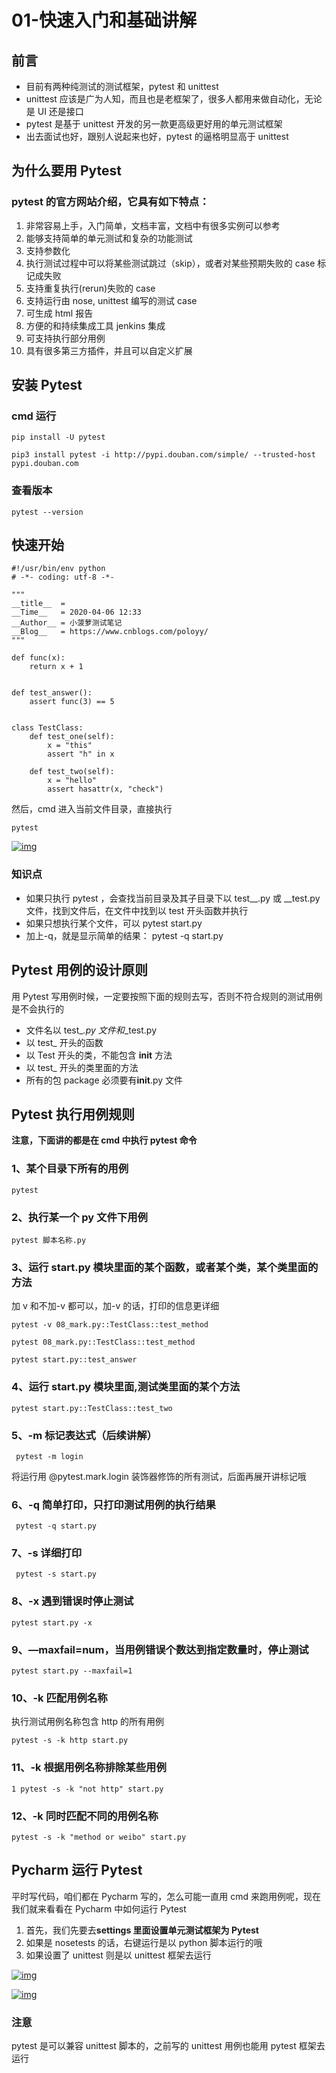 # 01-快速入门和基础讲解

## 前言

- 目前有两种纯测试的测试框架，pytest 和 unittest
- unittest 应该是广为人知，而且也是老框架了，很多人都用来做自动化，无论是 UI 还是接口
- pytest 是基于 unittest 开发的另一款更高级更好用的单元测试框架
- 出去面试也好，跟别人说起来也好，pytest 的逼格明显高于 unittest

## 为什么要用 Pytest

### pytest 的官方网站介绍，它具有如下特点：

1. 非常容易上手，入门简单，文档丰富，文档中有很多实例可以参考
2. 能够支持简单的单元测试和复杂的功能测试
3. 支持参数化
4. 执行测试过程中可以将某些测试跳过（skip），或者对某些预期失败的 case 标记成失败
5. 支持重复执行(rerun)失败的 case
6. 支持运行由 nose, unittest 编写的测试 case
7. 可生成 html 报告
8. 方便的和持续集成工具 jenkins 集成
9. 可支持执行部分用例
10. 具有很多第三方插件，并且可以自定义扩展

## 安装 Pytest

### cmd 运行

```
pip install -U pytest

pip3 install pytest -i http://pypi.douban.com/simple/ --trusted-host pypi.douban.com
```

### 查看版本

```
pytest --version
```

## 快速开始

```
#!/usr/bin/env python
# -*- coding: utf-8 -*-

"""
__title__  =
__Time__   = 2020-04-06 12:33
__Author__ = 小菠萝测试笔记
__Blog__   = https://www.cnblogs.com/poloyy/
"""

def func(x):
    return x + 1


def test_answer():
    assert func(3) == 5


class TestClass:
    def test_one(self):
        x = "this"
        assert "h" in x

    def test_two(self):
        x = "hello"
        assert hasattr(x, "check")
```

然后，cmd 进入当前文件目录，直接执行

```
pytest
```

[![img](https://img2020.cnblogs.com/blog/1896874/202004/1896874-20200406113939910-775602409.png)](https://img2020.cnblogs.com/blog/1896874/202004/1896874-20200406113939910-775602409.png)

### 知识点

- 如果只执行 pytest ，会查找当前目录及其子目录下以 test\__.py 或 _\_test.py 文件，找到文件后，在文件中找到以 test 开头函数并执行
- 如果只想执行某个文件，可以 pytest start.py
- 加上-q，就是显示简单的结果： pytest -q start.py

## Pytest 用例的设计原则

用 Pytest 写用例时候，一定要按照下面的规则去写，否则不符合规则的测试用例是不会执行的

- 文件名以 test\__.py 文件和_\_test.py
- 以 test\_ 开头的函数
- 以 Test 开头的类，不能包含 **init** 方法
- 以 test\_ 开头的类里面的方法
- 所有的包 package 必须要有**init**.py 文件

## Pytest 执行用例规则

**注意，下面讲的都是在 cmd 中执行 pytest 命令**

### 1、某个目录下所有的用例

```
pytest
```

### 2、执行某一个 py 文件下用例

```
pytest 脚本名称.py
```

### 3、运行 start.py 模块里面的某个函数，或者某个类，某个类里面的方法

加 v 和不加-v 都可以，加-v 的话，打印的信息更详细

```
pytest -v 08_mark.py::TestClass::test_method

pytest 08_mark.py::TestClass::test_method

pytest start.py::test_answer
```

### 4、运行 start.py 模块里面,测试类里面的某个方法

```
pytest start.py::TestClass::test_two
```

### 5、-m 标记表达式（后续讲解）

```
 pytest -m login
```

将运行用 @pytest.mark.login 装饰器修饰的所有测试，后面再展开讲标记哦

### 6、-q 简单打印，只打印测试用例的执行结果

```
 pytest -q start.py
```

### 7、-s 详细打印

```
 pytest -s start.py
```

### 8、-x 遇到错误时停止测试

```
pytest start.py -x
```

### 9、—maxfail=num，当用例错误个数达到指定数量时，停止测试

```
pytest start.py --maxfail=1
```

### 10、-k 匹配用例名称

执行测试用例名称包含 http 的所有用例

```
pytest -s -k http start.py
```

### 11、-k 根据用例名称排除某些用例

```
1 pytest -s -k "not http" start.py
```

### 12、-k 同时匹配不同的用例名称

```
pytest -s -k "method or weibo" start.py
```

## Pycharm 运行 Pytest

平时写代码，咱们都在 Pycharm 写的，怎么可能一直用 cmd 来跑用例呢，现在我们就来看看在 Pycharm 中如何运行 Pytest

1. 首先，我们先要去**settings 里面设置单元测试框架为 Pytest**
2. 如果是 nosetests 的话，右键运行是以 python 脚本运行的哦
3. 如果设置了 unittest 则是以 unittest 框架去运行

[![img](https://img2020.cnblogs.com/blog/1896874/202004/1896874-20200406120954271-1361854733.png)](https://img2020.cnblogs.com/blog/1896874/202004/1896874-20200406120954271-1361854733.png)

[![img](https://img2020.cnblogs.com/blog/1896874/202004/1896874-20200406121305438-1106790149.png)](https://img2020.cnblogs.com/blog/1896874/202004/1896874-20200406121305438-1106790149.png)

### 注意

pytest 是可以兼容 unittest 脚本的，之前写的 unittest 用例也能用 pytest 框架去运行
